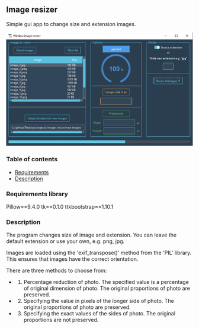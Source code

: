 ## Image resizer
Simple gui app to change size and extension images.

![GUI image](resizer.png)

### Table of contents
* [Requirements](#requirements-library)
* [Description](#description)

### Requirements library
Pillow==9.4.0
tk==0.1.0
ttkbootstrap==1.10.1

### Description
The program changes size of image and extension. You can leave the default extension or use your own, e.g. png, jpg.

Images are loaded using the 'exif_transpose()' method from the 'PIL' library. This ensures that images have the correct orientation.

There are three methods to choose from:
* 1. Percentage reduction of photo. The specified value is a percentage of original dimension of photo. The original proportions of photo are preserved.
* 2. Specifying the value in pixels of the longer side of photo. The original proportions of photo are preserved.
* 3. Specifying the exact values of the sides of photo. The original proportions are not preserved.
